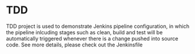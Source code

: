 # TDD
TDD project is used to demonstrate Jenkins pipeline configuration, in which the pipeline inlcuding stages such as clean, build and test will be automatically triggered whenever there is a change pushed into source code. See more details, please check out the Jenkinsfile
